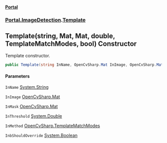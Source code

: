 #### [Portal](index.md 'index')
### [Portal.ImageDetection](Portal.ImageDetection.md 'Portal.ImageDetection').[Template](Template.md 'Portal.ImageDetection.Template')

## Template(string, Mat, Mat, double, TemplateMatchModes, bool) Constructor

Template constructor.

```csharp
public Template(string InName, OpenCvSharp.Mat InImage, OpenCvSharp.Mat? InMask, double InThreshold=0.75, OpenCvSharp.TemplateMatchModes InMethod=OpenCvSharp.TemplateMatchModes.CCoeffNormed, bool InbShouldOverride=false);
```
#### Parameters

<a name='Portal.ImageDetection.Template.Template(string,OpenCvSharp.Mat,OpenCvSharp.Mat,double,OpenCvSharp.TemplateMatchModes,bool).InName'></a>

`InName` [System.String](https://docs.microsoft.com/en-us/dotnet/api/System.String 'System.String')

<a name='Portal.ImageDetection.Template.Template(string,OpenCvSharp.Mat,OpenCvSharp.Mat,double,OpenCvSharp.TemplateMatchModes,bool).InImage'></a>

`InImage` [OpenCvSharp.Mat](https://docs.microsoft.com/en-us/dotnet/api/OpenCvSharp.Mat 'OpenCvSharp.Mat')

<a name='Portal.ImageDetection.Template.Template(string,OpenCvSharp.Mat,OpenCvSharp.Mat,double,OpenCvSharp.TemplateMatchModes,bool).InMask'></a>

`InMask` [OpenCvSharp.Mat](https://docs.microsoft.com/en-us/dotnet/api/OpenCvSharp.Mat 'OpenCvSharp.Mat')

<a name='Portal.ImageDetection.Template.Template(string,OpenCvSharp.Mat,OpenCvSharp.Mat,double,OpenCvSharp.TemplateMatchModes,bool).InThreshold'></a>

`InThreshold` [System.Double](https://docs.microsoft.com/en-us/dotnet/api/System.Double 'System.Double')

<a name='Portal.ImageDetection.Template.Template(string,OpenCvSharp.Mat,OpenCvSharp.Mat,double,OpenCvSharp.TemplateMatchModes,bool).InMethod'></a>

`InMethod` [OpenCvSharp.TemplateMatchModes](https://docs.microsoft.com/en-us/dotnet/api/OpenCvSharp.TemplateMatchModes 'OpenCvSharp.TemplateMatchModes')

<a name='Portal.ImageDetection.Template.Template(string,OpenCvSharp.Mat,OpenCvSharp.Mat,double,OpenCvSharp.TemplateMatchModes,bool).InbShouldOverride'></a>

`InbShouldOverride` [System.Boolean](https://docs.microsoft.com/en-us/dotnet/api/System.Boolean 'System.Boolean')